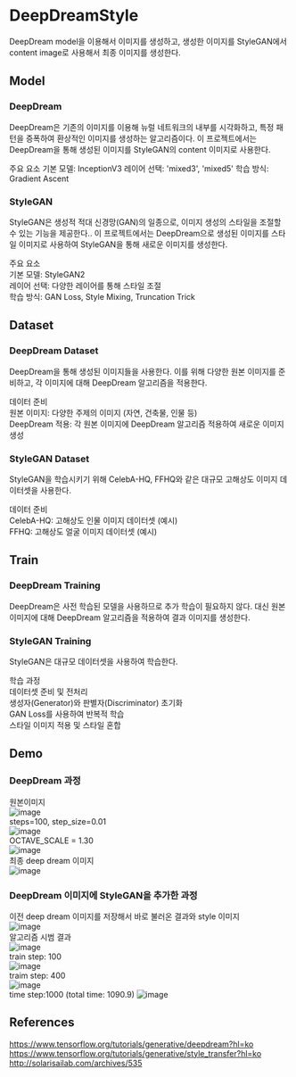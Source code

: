 # DeepDreamStyle
DeepDream model을 이용해서 이미지를 생성하고, 생성한 이미지를 StyleGAN에서 content image로 사용해서 최종 이미지를 생성한다.


## Model
### DeepDream
DeepDream은 기존의 이미지를 이용해 뉴럴 네트워크의 내부를 시각화하고, 특정 패턴을 증폭하여 환상적인 이미지를 생성하는 알고리즘이다. 이 프로젝트에서는 DeepDream을 통해 생성된 이미지를 StyleGAN의 content 이미지로 사용한다.

주요 요소
기본 모델: InceptionV3
레이어 선택: 'mixed3', 'mixed5'
학습 방식: Gradient Ascent

### StyleGAN
StyleGAN은 생성적 적대 신경망(GAN)의 일종으로, 이미지 생성의 스타일을 조절할 수 있는 기능을 제공한다.. 이 프로젝트에서는 DeepDream으로 생성된 이미지를 스타일 이미지로 사용하여 StyleGAN을 통해 새로운 이미지를 생성한다.  

주요 요소  
기본 모델: StyleGAN2  
레이어 선택: 다양한 레이어를 통해 스타일 조절  
학습 방식: GAN Loss, Style Mixing, Truncation Trick  

## Dataset
### DeepDream Dataset
DeepDream을 통해 생성된 이미지들을 사용한다. 이를 위해 다양한 원본 이미지를 준비하고, 각 이미지에 대해 DeepDream 알고리즘을 적용한다.  

데이터 준비  
원본 이미지: 다양한 주제의 이미지 (자연, 건축물, 인물 등)  
DeepDream 적용: 각 원본 이미지에 DeepDream 알고리즘 적용하여 새로운 이미지 생성  

### StyleGAN Dataset  
StyleGAN을 학습시키기 위해 CelebA-HQ, FFHQ와 같은 대규모 고해상도 이미지 데이터셋을 사용한다.  

데이터 준비  
CelebA-HQ: 고해상도 인물 이미지 데이터셋 (예시)  
FFHQ: 고해상도 얼굴 이미지 데이터셋 (예시)  

## Train
### DeepDream Training
DeepDream은 사전 학습된 모델을 사용하므로 추가 학습이 필요하지 않다. 대신 원본 이미지에 대해 DeepDream 알고리즘을 적용하여 결과 이미지를 생성한다.

### StyleGAN Training
StyleGAN은 대규모 데이터셋을 사용하여 학습한다.

학습 과정  
데이터셋 준비 및 전처리  
생성자(Generator)와 판별자(Discriminator) 초기화  
GAN Loss를 사용하여 반복적 학습  
스타일 이미지 적용 및 스타일 혼합  

## Demo

### DeepDream 과정
원본이미지  
![image](https://github.com/shfnqkdlfjtm/DeepDreamStyle/assets/144716487/81abc2fd-bf89-4be7-b693-bc2df1682ca5)  
steps=100, step_size=0.01  
![image](https://github.com/shfnqkdlfjtm/DeepDreamStyle/assets/144716487/12b7ec62-b0e8-46e9-acda-b8e90151ca59)  
OCTAVE_SCALE = 1.30  
![image](https://github.com/shfnqkdlfjtm/DeepDreamStyle/assets/144716487/9b0e1261-6280-40b4-8001-ff5628695144)  
최종 deep dream 이미지  
![image](https://github.com/shfnqkdlfjtm/DeepDreamStyle/assets/144716487/3f2675e1-8549-48d2-b335-48e6b47f2cb9)  

### DeepDream 이미지에 StyleGAN을 추가한 과정  
이전 deep dream 이미지를 저장해서 바로 불러온 결과와 style 이미지  
![image](https://github.com/shfnqkdlfjtm/DeepDreamStyle/assets/144716487/f6ed4a38-96b1-40b2-9f57-330ea3ae00b8)  
알고리즘 시범 결과  
![image](https://github.com/shfnqkdlfjtm/DeepDreamStyle/assets/144716487/94d5252c-a868-41f0-a632-6c3ab4e89e42)  
train step: 100  
![image](https://github.com/shfnqkdlfjtm/DeepDreamStyle/assets/144716487/f07b953d-10f7-49f1-abe5-dc93e2f332e4)  
traim step: 400  
![image](https://github.com/shfnqkdlfjtm/DeepDreamStyle/assets/144716487/54e02ba3-0465-4df0-a7b5-c884bc104737)  
time step:1000 (total time: 1090.9)
![image](https://github.com/shfnqkdlfjtm/DeepDreamStyle/assets/144716487/4638ea09-52bc-4c3b-addb-af1466ebd790)  



## References
https://www.tensorflow.org/tutorials/generative/deepdream?hl=ko  
https://www.tensorflow.org/tutorials/generative/style_transfer?hl=ko  
http://solarisailab.com/archives/535  


